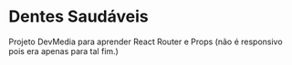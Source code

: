 # Dentes Saudáveis

Projeto DevMedia para aprender React Router e Props (não é responsivo pois era apenas para tal fim.)